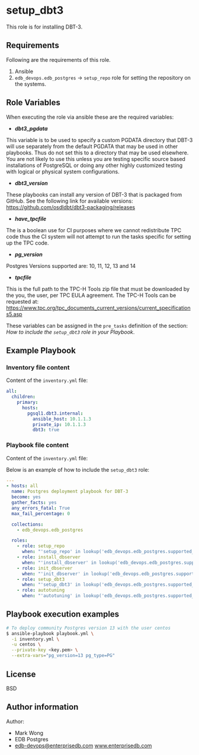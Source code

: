 # setup_dbt3

This role is for installing DBT-3.



## Requirements

Following are the requirements of this role.
  1. Ansible
  2. `edb_devops.edb_postgres` -> `setup_repo` role for setting the repository on
     the systems.

## Role Variables

When executing the role via ansible these are the required variables:

  * ***dbt3_pgdata***

  This variable is to be used to specify a custom PGDATA directory that DBT-3
  will use separately from the default PGDATA that may be used in other
  playbooks.  Thus do not set this to a directory that may be used elsewhere.
  You are not likely to use this unless you are testing specific source based
  installations of PostgreSQL or doing any other highly customized testing with
  logical or physical system configurations.

  * ***dbt3_version***

  These playbooks can install any version of DBT-3 that is packaged from GitHub.
  See the following link for available versions:
  https://github.com/osdldbt/dbt3-packaging/releases

  * ***have_tpcfile***

  The is a boolean use for CI purposes where we cannot redistribute TPC code
  thus the CI system will not attempt to run the tasks specific for setting up
  the TPC code.

  * ***pg_version***

  Postgres Versions supported are: 10, 11, 12, 13 and 14

  * ***tpcfile***

  This is the full path to the TPC-H Tools zip file that must be downloaded by
  the you, the user, per TPC EULA agreement.  The TPC-H Tools can be requested
  at:
  https://www.tpc.org/tpc_documents_current_versions/current_specifications5.asp

These variables can be assigned in the `pre_tasks` definition of the
section: *How to include the `setup_dbt3` role in your Playbook*.

## Example Playbook

### Inventory file content

Content of the `inventory.yml` file:

```yaml
all:
  children:
    primary:
      hosts:
        pgsql1.dbt3.internal:
          ansible_host: 10.1.1.3
          private_ip: 10.1.1.3
          dbt3: true
```

### Playbook file content

Content of the `inventory.yml` file:

Below is an example of how to include the `setup_dbt3` role:

```yaml
---
- hosts: all
  name: Postgres deployment playbook for DBT-3
  become: yes
  gather_facts: yes
  any_errors_fatal: True
  max_fail_percentage: 0

  collections:
    - edb_devops.edb_postgres

  roles:
    - role: setup_repo
      when: "'setup_repo' in lookup('edb_devops.edb_postgres.supported_roles', wantlist=True)"
    - role: install_dbserver
      when: "'install_dbserver' in lookup('edb_devops.edb_postgres.supported_roles', wantlist=True)"
    - role: init_dbserver
      when: "'init_dbserver' in lookup('edb_devops.edb_postgres.supported_roles', wantlist=True)"
    - role: setup_dbt3
      when: "'setup_dbt3' in lookup('edb_devops.edb_postgres.supported_roles', wantlist=True)"
    - role: autotuning
      when: "'autotuning' in lookup('edb_devops.edb_postgres.supported_roles', wantlist=True)"
```

## Playbook execution examples

```bash
# To deploy community Postgres version 13 with the user centos
$ ansible-playbook playbook.yml \
  -i inventory.yml \
  -u centos \
  --private-key <key.pem> \
  --extra-vars="pg_version=13 pg_type=PG"
```

## License

BSD

## Author information

Author:

  * Mark Wong
  * EDB Postgres
  * edb-devops@enterprisedb.com www.enterprisedb.com
